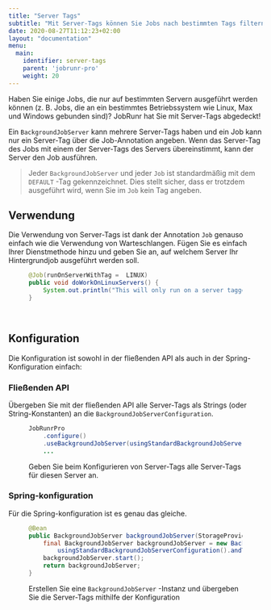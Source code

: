 ```yaml
---
title: "Server Tags"
subtitle: "Mit Server-Tags können Sie Jobs nach bestimmten Tags filtern, sodass sie nur auf bestimmten Servern ausgeführt werden."
date: 2020-08-27T11:12:23+02:00
layout: "documentation"
menu: 
  main: 
    identifier: server-tags
    parent: 'jobrunr-pro'
    weight: 20
---
```

Haben Sie einige Jobs, die nur auf bestimmten Servern ausgeführt werden können (z. B. Jobs, die an ein bestimmtes Betriebssystem wie Linux, Max und Windows gebunden sind)? JobRunr hat Sie mit Server-Tags abgedeckt!

Ein `BackgroundJobServer` kann mehrere Server-Tags haben und ein Job kann nur ein Server-Tag über die Job-Annotation angeben. Wenn das Server-Tag des Jobs mit einem der Server-Tags des Servers übereinstimmt, kann der Server den Job ausführen.

> Jeder `BackgroundJobServer` und jeder `Job` ist standardmäßig mit dem `DEFAULT` -Tag gekennzeichnet. Dies stellt sicher, dass er trotzdem ausgeführt wird, wenn Sie im `Job` kein Tag angeben.

## Verwendung
Die Verwendung von Server-Tags ist dank der Annotation `Job` genauso einfach wie die Verwendung von Warteschlangen. Fügen Sie es einfach Ihrer Dienstmethode hinzu und geben Sie an, auf welchem ​​Server Ihr Hintergrundjob ausgeführt werden soll.
<figure>

```java
@Job(runOnServerWithTag =  LINUX)
public void doWorkOnLinuxServers() {
    System.out.println("This will only run on a server tagged with LINUX");
}
```
</figure>
<br>

## Konfiguration
Die Konfiguration ist sowohl in der fließenden API als auch in der Spring-Konfiguration einfach:

### Fließenden API
Übergeben Sie mit der fließenden API alle Server-Tags als Strings (oder String-Konstanten) an die `BackgroundJobServerConfiguration`.

<figure>

```java
JobRunrPro
    .configure()
    .useBackgroundJobServer(usingStandardBackgroundJobServerConfiguration().andTags(LINUX, MACOS))
    ...
```
<figcaption> Geben Sie beim Konfigurieren von Server-Tags alle Server-Tags für diesen Server an. </figcaption>
</figure>

### Spring-konfiguration
Für die Spring-konfiguration ist es genau das gleiche.

<figure>

```java
@Bean
public BackgroundJobServer backgroundJobServer(StorageProvider storageProvider, JobActivator jobActivator) {
    final BackgroundJobServer backgroundJobServer = new BackgroundJobServer(storageProvider, jobActivator, 
        usingStandardBackgroundJobServerConfiguration().andTags(LINUX, MACOS));
    backgroundJobServer.start();
    return backgroundJobServer;
}
```
<figcaption>

Erstellen Sie eine `BackgroundJobServer` -Instanz und übergeben Sie die Server-Tags mithilfe der Konfiguration </figcaption>
</figure>

